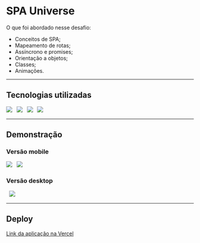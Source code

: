 <h1>SPA Universe</h1>


<p >O que foi abordado nesse desafio:

- Conceitos de SPA;
- Mapeamento de rotas;
- Assíncrono e promises;
- Orientação a objetos;
- Classes;
- Animações.
  
</p>

<hr>

<h2 id="tecnologias">Tecnologias utilizadas</h2>
<section>
 <img src="https://img.shields.io/badge/JavaScript-F7DF1E?style=for-the-badge&logo=javascript&logoColor=black">
  &nbsp;
 <img src="https://img.shields.io/badge/HTML5-E34F26?style=for-the-badge&logo=html5&logoColor=white">
  &nbsp;
 <img src="https://img.shields.io/badge/CSS3-1572B6?style=for-the-badge&logo=css3&logoColor=white">
  &nbsp;
 <img src=" https://img.shields.io/badge/Figma-F24E1E?style=for-the-badge&logo=figma&logoColor=white">
</section>
<hr>

<h2 id="screenshot">Demonstração</h2>
<h3>Versão mobile</h3>
 <img src="https://github.com/mkclimako/README-files/blob/main/SPA-universe/mobile.png">
   &nbsp;
 <img src="https://github.com/mkclimako/README-files/blob/main/SPA-universe/tablet.png">
 &nbsp;
<h3>Versão desktop</h3>
   &nbsp;
 <img src="https://github.com/mkclimako/README-files/blob/main/SPA-universe/desktop.png">
<hr>

<h2 id="deploy">Deploy</h2>
<a href="https://focus-timer-3.vercel.app/" target="_blank">Link da aplicação na Vercel</a> 
